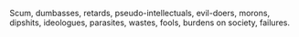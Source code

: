 Scum, dumbasses, retards, pseudo-intellectuals, evil-doers, morons, dipshits, ideologues, parasites, wastes, fools, burdens on society, failures.
